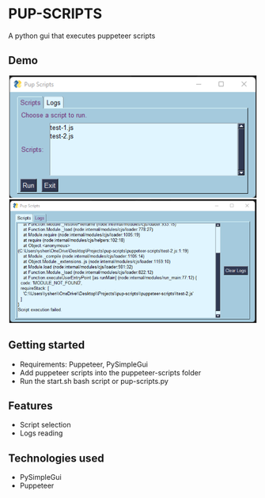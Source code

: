 # PUP-SCRIPTS
A python gui that executes puppeteer scripts

## Demo
<p align="center">
    <img src="images/pup-scripts-1.png" width="500"/>
    <img src="images/pup-scripts-2.png" width="500"/>
</p>

## Getting started
- Requirements: Puppeteer, PySimpleGui
- Add puppeteer scripts into the puppeteer-scripts folder
- Run the start.sh bash script or pup-scripts.py

## Features 
- Script selection
- Logs reading

## Technologies used
- PySimpleGui
- Puppeteer

